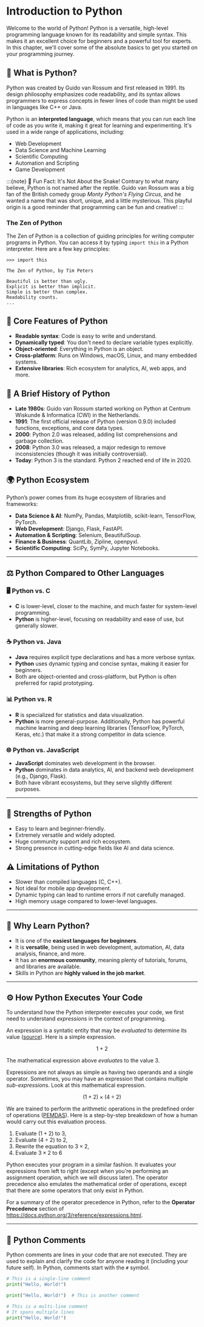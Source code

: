 # Introduction to Python

Welcome to the world of Python! Python is a versatile, high-level programming language known for its readability and simple syntax. This makes it an excellent choice for beginners and a powerful tool for experts. In this chapter, we'll cover some of the absolute basics to get you started on your programming journey.

## 🐣 What is Python?

Python was created by Guido van Rossum and first released in 1991. Its design philosophy emphasizes code readability, and its syntax allows programmers to express concepts in fewer lines of code than might be used in languages like C++ or Java.

Python is an **interpreted language**, which means that you can run each line of code as you write it, making it great for learning and experimenting. It's used in a wide range of applications, including:

- Web Development
- Data Science and Machine Learning
- Scientific Computing
- Automation and Scripting
- Game Development

:::{note} 🐍 Fun Fact: It's Not About the Snake!
Contrary to what many believe, Python is not named after the reptile. Guido van Rossum was a big fan of the British comedy group _Monty Python's Flying Circus_, and he wanted a name that was short, unique, and a little mysterious. This playful origin is a good reminder that programming can be fun and creative!
:::

### The Zen of Python

The Zen of Python is a collection of guiding principles for writing computer programs in Python. You can access it by typing `import this` in a Python interpreter. Here are a few key principles:

```
>>> import this

The Zen of Python, by Tim Peters

Beautiful is better than ugly.
Explicit is better than implicit.
Simple is better than complex.
Readability counts.
...
```

## 🌟 Core Features of Python

- **Readable syntax**: Code is easy to write and understand.
- **Dynamically typed**: You don't need to declare variable types explicitly.
- **Object-oriented**: Everything in Python is an object.
- **Cross-platform**: Runs on Windows, macOS, Linux, and many embedded systems.
- **Extensive libraries**: Rich ecosystem for analytics, AI, web apps, and more.

## 📜 A Brief History of Python

- **Late 1980s**: Guido van Rossum started working on Python at Centrum Wiskunde & Informatica (CWI) in the Netherlands.
- **1991**: The first official release of Python (version 0.9.0) included functions, exceptions, and core data types.
- **2000**: Python 2.0 was released, adding list comprehensions and garbage collection.
- **2008**: Python 3.0 was released, a major redesign to remove inconsistencies (though it was initially controversial).
- **Today**: Python 3 is the standard. Python 2 reached end of life in 2020.

## 🌍 Python Ecosystem

Python’s power comes from its huge ecosystem of libraries and frameworks:

- **Data Science & AI**: NumPy, Pandas, Matplotlib, scikit-learn, TensorFlow, PyTorch.
- **Web Development**: Django, Flask, FastAPI.
- **Automation & Scripting**: Selenium, BeautifulSoup.
- **Finance & Business**: QuantLib, Zipline, openpyxl.
- **Scientific Computing**: SciPy, SymPy, Jupyter Notebooks.

---

## ⚖️ Python Compared to Other Languages

### 🖥️ Python vs. C

- **C** is lower-level, closer to the machine, and much faster for system-level programming.
- **Python** is higher-level, focusing on readability and ease of use, but generally slower.

### ☕ Python vs. Java

- **Java** requires explicit type declarations and has a more verbose syntax.
- **Python** uses dynamic typing and concise syntax, making it easier for beginners.
- Both are object-oriented and cross-platform, but Python is often preferred for rapid prototyping.

### 📊 Python vs. R

- **R** is specialized for statistics and data visualization.
- **Python** is more general-purpose. Additionally, Python has powerful machine learning and deep learning libraries (TensorFlow, PyTorch, Keras, etc.) that make it a strong competitor in data science.

### 🌐 Python vs. JavaScript

- **JavaScript** dominates web development in the browser.
- **Python** dominates in data analytics, AI, and backend web development (e.g., Django, Flask).
- Both have vibrant ecosystems, but they serve slightly different purposes.

---

## 💪 Strengths of Python

- Easy to learn and beginner-friendly.
- Extremely versatile and widely adopted.
- Huge community support and rich ecosystem.
- Strong presence in cutting-edge fields like AI and data science.

## ⚠️ Limitations of Python

- Slower than compiled languages (C, C++).
- Not ideal for mobile app development.
- Dynamic typing can lead to runtime errors if not carefully managed.
- High memory usage compared to lower-level languages.

---

## 🎯 Why Learn Python?

- It is one of the **easiest languages for beginners**.
- It is **versatile**, being used in web development, automation, AI, data analysis, finance, and more.
- It has an **enormous community**, meaning plenty of tutorials, forums, and libraries are available.
- Skills in Python are **highly valued in the job market**.

---

## ⚙️ How Python Executes Your Code

To understand how the Python interpreter executes your code, we first need to understand *expression*s in the context of programming.

An expression is a syntatic entity that may be _evaluated_ to determine its value ([source](<https://en.wikipedia.org/wiki/Expression_(computer_science)>)). Here is a simple expression.

$$
1 + 2
$$

The mathematical expression above *evaluate*s to the value $3$.

Expressions are not always as simple as having two operands and a single operator. Sometimes, you may have an expression that contains multiple *sub-expression*s. Look at this mathematical expression.

$$
(1 + 2) \times (4 \div 2)
$$

We are trained to perform the arithmetic operations in the predefined order of operations ([PEMDAS](https://www.khanacademy.org/math/cc-sixth-grade-math/cc-6th-arithmetic-operations/cc-6th-order-of-operations/v/more-complicated-order-of-operations-example)). Here is a step-by-step breakdown of how a human would carry out this evaluation process.

1. Evaluate $(1 + 2)$ to $3$,
2. Evaluate $(4 \div 2)$ to $2$,
3. Rewrite the equation to $3 \times 2$,
4. Evaluate $3 \times 2$ to $6$

Python executes your program in a similar fashion. It evaluates your expressions from left to right (except when you're performing an assignment operation, which we will discuss later). The operator precedence also emulates the mathematical order of operations, except that there are some operators that only exist in Python.

For a summary of the operator precedence in Python, refer to the **Operator Precedence** section of https://docs.python.org/3/reference/expressions.html.

---

## 💬 Python Comments

Python comments are lines in your code that are not executed. They are used to explain and clarify the code for anyone reading it (including your future self). In Python, comments start with the `#` symbol.

```python
# This is a single-line comment
print("Hello, World!")
```

```python
print("Hello, World!")  # This is another comment
```

```python
# This is a multi-line comment
# It spans multiple lines
print("Hello, World!")
```
